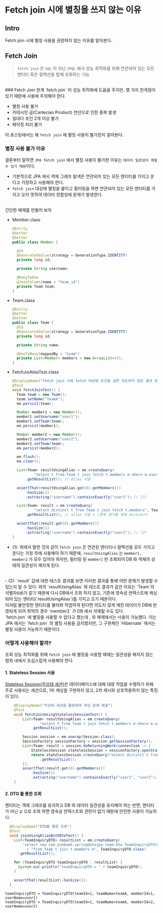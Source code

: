 # Fetch join 시에 별칭을 쓰지 않는 이유


## Intro
Fetch join 시에 별칭 사용을 권장하지 않는 이유를 알아본다.
<br>
## Fetch Join
> `fetch join` 은 `SQL` 이 아닌 `JPQL` 에서 성능 최적화를 위해 연관되어 있는 모든 엔티티 혹은 컬렉션을 함께 조회하는 기능
<br>
### Fetch Join 한계
`fetch join` 이 성능 최적화에 도움을 주지만, 몇 가지 한계점이 있기 때문에 사용에 주의해야 한다.

- 별칭 사용 불가
- 카테시안 곱(Cartecian Product) 연산으로 인한 중복 발생
- 일대다 조인 2개 이상 불가
- 페이징 처리 불가

이 포스팅에서는 왜 `fetch join` 에 별칭 사용이 불가한지 알아본다.
<br>
### 별칭 사용 불가 이유
결론부터 말하면 `JPA fetch join` 에서 별칭 사용이 불가한 이유는 `데이터 일관성이 깨질 수 있기 때문`이다.<br>
- 기본적으로 JPA 에서 객체 그래프 탐색은 연관되어 있는 모든 엔티티를 가지고 온다고 가정하고 사용해야 한다.
- `fetch join` 대상에 별칭을 붙이고 필터링을 하면 연관되어 있는 모든 엔티티를 가지고 오지 못하여 데이터 정합성에 문제가 발생한다.

<br>간단한 예제를 만들어 보자

- Member.class
  ```java
  @Entity
  @Getter
  @Setter
  public class Member {

    @Id
    @GeneratedValue(strategy = GenerationType.IDENTITY) 
    private long id;

    private String username;

    @ManyToOne
    @JoinColumn(name = "team_id")
    private Team team;
  }
  ```

- Team.class
  ```java
  @Entity
  @Getter
  @Setter
  public class Team {
    @Id
    @GeneratedValue(strategy = GenerationType.IDENTITY)
    private long id;

    private String name;

    @OneToMany(mappedBy = "team")
    private List<Member> members = new ArrayList<>();
  }
  ```

- FetchJoiAliasTest.class
    ```java
    @DisplayName("fetch join 시에 fetch 대상에 조건을 걸면 의도하지 않은 결과 반환")
    @Test
    void fetchJoinTest() {
      Team team = new Team();
      team.setName("teamA");
      em.persist(team);
  
      Member member1 = new Member();
      member1.setUsername("user1");
      member1.setTeam(team);
      em.persist(member1);

      Member member2 = new Member();
      member2.setUsername("user2");
      member2.setTeam(team);
      em.persist(member2);

      em.flush();
      em.clear();

      List<Team> resultUsingAlias = em.createQuery(
              "select t from Team t join fetch t.members m where m.username = 'user1'", Team.class)
          .getResultList(); // alias 이용

      assertThat(resultUsingAlias.get(0).getMembers())
          .hasSize(1)
          .extracting("username").containsExactly("user1"); // (1)

      List<Team> result = em.createQuery(
              "select distinct t from Team t join fetch t.members", Team.class)
          .getResultList(); // alias 이용 x (중복 제거를 위해 distinct)

      assertThat(result.get(0).getMembers())
          .hasSize(1)
          .extracting("username").containsExactly("user1"); // (2)
    }
    ```
    
- (1): 위에서 말한 것과 같이 `fetch join` 은 연관된 엔티티나 컬렉션을 모두 가지고 온다는 가정 하에 사용해야 하기 때문에, `resultUsingAlias` 는  `member1, member2` 가 모두 있어야 하지만, 필터링 된 `member1` 만 조회되어 DB 와 객체의 상태의 일관성이 깨지게 된다. 
<br>
- (2): `result` 값에 대한 테스트 결과를 보면 이러한 결과를 통해 어떤 문제가 발생할 수 있는지 알 수 있다. 위의 `resultUsingAlias` 와 테스트 결과가 같은 이유는 `Team`의 식별자(id)가 같기 때문에 다시 DB에서 조회 하지 않고, 기존에 영속성 컨텍스트에 캐싱되어 있는 엔티티(`resultUsingAlias`)를 가지고 오기 때문이다.<br>
이처럼 불안정한 엔티티를 불러와 작업하게 된다면 의도치 않게 깨진 데이터가 DB에 반영되게 되어 최악의 경우 `member2` 가 DB 에서 삭제될 수도 있다.
<br>
`fetch join` 에 별칭을 사용할 수 없다고 했는데 , 위 예제에서는 사용이 가능했다.
이는 JPA 에서는 `fetch join` 의 별칭 사용을 금지했지만, 그 구현체인 `Hibernate` 에서는 별칭 사용이 가능하기 때문이다.

### 어떻게 사용해야 할까?
조회 성능 최적화를 위해 `fetch join` 에 별칭을 사용할 때에는 일관성을 해치지 않는 범위 내에서 조심스럽게 사용해야 한다. 
<br>

#### 1. Stateless Session 사용
[Stateless Session(무상태 세션)](https://docs.jboss.org/hibernate/orm/5.2/javadocs/org/hibernate/StatelessSession.html)은 데이터베이스에 대해 대량 작업을 수행하기 위해 주로 사용되는 세션으로, 1차 캐싱을 구현하지 않고, 2차 캐시와 상호작용하지 않는 특징이 있다.
```java
	@DisplayName("무상태 세션을 활용하여 캐싱 문제 해결")
	@Test
	void fetchJoinUsingStatelessSessionTest() {
		List<Team> resultUsingAlias = em.createQuery(
				"select t from Team t join fetch t.members m where m.username = 'user1'", Team.class)
			.getResultList();

		Session session = em.unwrap(Session.class);
		SessionFactory sessionFactory = session.getSessionFactory();
		List<Team> result = session.doReturningWork(connection -> {
			StatelessSession statelessSession = sessionFactory.openStatelessSession(connection);
			return statelessSession.createQuery("select distinct t from Team t join fetch t.members", Team.class)
				.getResultList();
		});
		assertThat(result.get(0).getMembers())
			.hasSize(2)
			.extracting("username").containsExactly("user1", "user2");
	}
```

#### 2. DTO 를 통한 조회
엔티티는 객체 그래프를 유지하고 DB 와 데이터 일관성을 유지해야 하는 반면, 엔티티가 아닌 `값` 으로 조회 하면 영속성 컨텍스트와 관련이 없기 때문에 안전한 사용이 가능하다.
```java
  @DisplayName("DTO를 통한 조회")
  @Test
  void joinUsingAliasWithDtoTest() {
    List<TeamInquiryDTO> resultList = em.createQuery(
        "select new com.yunbaek.springdatajpa.team.dto.TeamInquiryDTO(t.id, t.name, m.id, m.username) "
          + "from Team t join t.members m", TeamInquiryDTO.class)
      .getResultList();

    for (TeamInquiryDTO teamInquiryDTO : resultList) {
      System.out.println("teamInquiryDTO = " + teamInquiryDTO);
    }

    assertThat(resultList).hasSize(2);
  }
```
```shell
teamInquiryDTO = TeamInquiryDTO(teamId=1, teamName=teamA, memberId=1, userName=user1)
teamInquiryDTO = TeamInquiryDTO(teamId=1, teamName=teamA, memberId=2, userName=user2)
```


